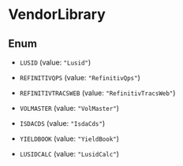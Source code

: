 

# VendorLibrary

## Enum


* `LUSID` (value: `"Lusid"`)

* `REFINITIVQPS` (value: `"RefinitivQps"`)

* `REFINITIVTRACSWEB` (value: `"RefinitivTracsWeb"`)

* `VOLMASTER` (value: `"VolMaster"`)

* `ISDACDS` (value: `"IsdaCds"`)

* `YIELDBOOK` (value: `"YieldBook"`)

* `LUSIDCALC` (value: `"LusidCalc"`)



